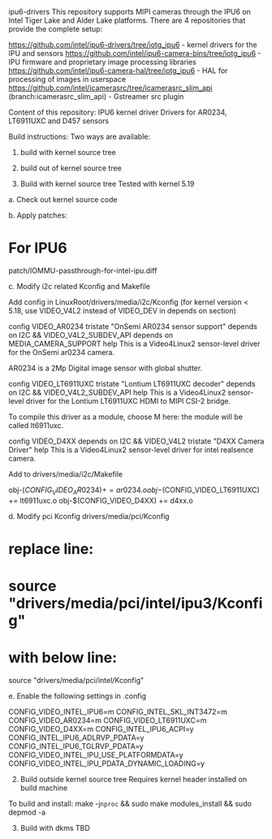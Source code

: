 ipu6-drivers
This repository supports MIPI cameras through the IPU6 on Intel Tiger Lake and Alder Lake platforms. There are 4 repositories that provide the complete setup:

https://github.com/intel/ipu6-drivers/tree/iotg_ipu6 - kernel drivers for the IPU and sensors
https://github.com/intel/ipu6-camera-bins/tree/iotg_ipu6 - IPU firmware and proprietary image processing libraries
https://github.com/intel/ipu6-camera-hal/tree/iotg_ipu6 - HAL for processing of images in userspace
https://github.com/intel/icamerasrc/tree/icamerasrc_slim_api (branch:icamerasrc_slim_api) - Gstreamer src plugin

Content of this repository:
IPU6 kernel driver
Drivers for AR0234, LT6911UXC and D457 sensors

Build instructions:
Two ways are available:

1. build with kernel source tree
2. build out of kernel source tree

1. Build with kernel source tree
Tested with kernel 5.19

a. Check out kernel source code

b. Apply patches:

 # For IPU6
 patch/IOMMU-passthrough-for-intel-ipu.diff

c. Modify i2c related Kconfig and Makefile

Add config in LinuxRoot/drivers/media/i2c/Kconfig (for kernel version < 5.18, use VIDEO_V4L2 instead of VIDEO_DEV in depends on section)

config VIDEO_AR0234
 tristate "OnSemi AR0234 sensor support"
 depends on I2C && VIDEO_V4L2_SUBDEV_API
 depends on MEDIA_CAMERA_SUPPORT
 help
   This is a Video4Linux2 sensor-level driver for the OnSemi
   ar0234 camera.

   AR0234 is a 2Mp Digital image sensor with global shutter.

config VIDEO_LT6911UXC
 tristate "Lontium LT6911UXC decoder"
 depends on I2C && VIDEO_V4L2_SUBDEV_API
 help
   This is a Video4Linux2 sensor-level driver for the Lontium
   LT6911UXC HDMI to MIPI CSI-2 bridge.

   To compile this driver as a module, choose M here: the
   module will be called lt6911uxc.

config VIDEO_D4XX
 depends on I2C && VIDEO_V4L2
 tristate "D4XX Camera Driver"
 help
   This is a Video4Linux2 sensor-level driver for intel realsence camera.

Add to drivers/media/i2c/Makefile

obj-$(CONFIG_VIDEO_AR0234) += ar0234.o
obj-$(CONFIG_VIDEO_LT6911UXC) += lt6911uxc.o
obj-$(CONFIG_VIDEO_D4XX) += d4xx.o

d. Modify pci Kconfig
drivers/media/pci/Kconfig

 # replace line:
 # source "drivers/media/pci/intel/ipu3/Kconfig"
 # with below line:
 source "drivers/media/pci/intel/Kconfig"

e. Enable the following settings in .config

 CONFIG_VIDEO_INTEL_IPU6=m
 CONFIG_INTEL_SKL_INT3472=m
 CONFIG_VIDEO_AR0234=m
 CONFIG_VIDEO_LT6911UXC=m
 CONFIG_VIDEO_D4XX=m
 CONFIG_INTEL_IPU6_ACPI=y
 CONFIG_INTEL_IPU6_ADLRVP_PDATA=y
 CONFIG_INTEL_IPU6_TGLRVP_PDATA=y
 CONFIG_VIDEO_INTEL_IPU_USE_PLATFORMDATA=y
 CONFIG_VIDEO_INTEL_IPU_PDATA_DYNAMIC_LOADING=y
 
2. Build outside kernel source tree
Requires kernel header installed on build machine

To build and install:
 make -j`nproc` && sudo make modules_install && sudo depmod -a
 
3. Build with dkms
   TBD
